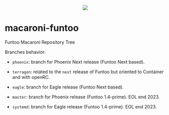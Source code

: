 <p align="center">
  <img src="https://github.com/macaroni-os/macaroni-site/blob/master/site/static/images/logo.png">
</p>

# macaroni-funtoo
Funtoo Macaroni Repository Tree

Branches behavior:
* `phoenix`: branch for Phoenix Next release (Funtoo Next based).

* `terragon`: related to the `next` release of Funtoo but
  oriented to Container and with openRC.

* `eagle`: branch for Eagle release (Funtoo Next based).

* `master`: branch for Phoenix release (Funtoo 1.4-prime). EOL end 2023.

* `systemd`: branch for Eagle release (Funtoo 1.4-prime). EOL end 2023.

